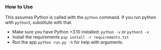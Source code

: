 ### How to Use

This assumes Python is called with the `python` command. If you run python with `python3`, substitute with that.
- Make sure you have Python >3.10 installed: `python -v` or `python3 -v`
- Install the requirements `pip install -r requirements.txt`
- Run the app `python run.py -h` for help with arguments.